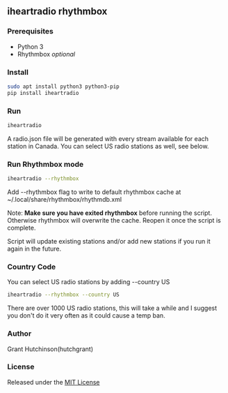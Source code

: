 ## iheartradio rhythmbox

### Prerequisites
- Python 3
- Rhythmbox *optional*

### Install

```bash
sudo apt install python3 python3-pip
pip install iheartradio
```

### Run

```bash
iheartradio
```

A radio.json file will be generated with every stream available for each station in Canada. You can select US radio stations as well, see below.

### Run Rhythmbox mode

```bash
iheartradio --rhythmbox
```

Add --rhythmbox flag to write to default rhythmbox cache at ~/.local/share/rhythmbox/rhythmdb.xml

Note: **Make sure you have exited rhythmbox** before running the script. Otherwise rhythmbox will overwrite the cache. Reopen it once the script is complete.

Script will update existing stations and/or add new stations if you run it again in the future.

### Country Code

You can select US radio stations by adding --country US

```bash
iheartradio --rhythmbox --country US
```

There are over 1000 US radio stations, this will take a while and I suggest you don't do it very often as it could cause a temp ban.

### Author

Grant Hutchinson(hutchgrant)

### License

Released under the [MIT License](LICENSE)